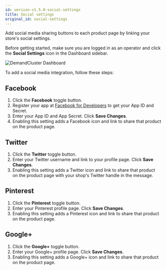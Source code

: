 ```yaml
---
id: version-v1.5.0-social-settings
title: Social settings
original_id: social-settings
---
```

    
Add social media sharing buttons to each product page by linking your store's social settings.

Before getting started, make sure you are logged in as an operator and click the <i class="font-icon fa fa-share-alt"></i> **Social Settings** icon in the Dashboard sidebar.

![](/assets/admin-dashboard-social.png "DemandCluster Dashboard")

To add a social media integration, follow these steps:

## Facebook

1.  Click the **Facebook** toggle button.
2.  Register your app at [Facebook for Developers](https://developers.facebook.com/apps) to get your App ID and Secret.
3.  Enter your App ID and App Secret. Click **Save Changes**.
4.  Enabling this setting adds a Facebook icon and link to share that product on the product page.

## Twitter

1.  Click the **Twitter** toggle button.
2.  Enter your Twitter username and link to your profile page. Click **Save Changes**.
3.  Enabling this setting adds a Twitter icon and link to share that product on the product page with your shop's Twitter handle in the message.

## Pinterest

1.  Click the **Pinterest** toggle button.
2.  Enter your Pinterest profile page. Click **Save Changes**.
3.  Enabling this setting adds a Pinterest icon and link to share that product on the product page.

## Google+

1.  Click the **Google+** toggle button.
2.  Enter your Google+ profile page. Click **Save Changes**.
3.  Enabling this setting adds a Google+ icon and link to share that product on the product page.
